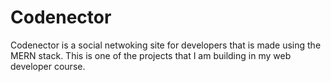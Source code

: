 # Codenector

Codenector is a social netwoking site for developers that is made using the MERN stack. This is one of the projects that I am building in my web developer course.
